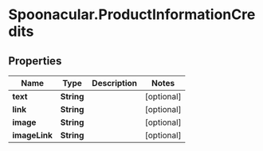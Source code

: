 # Spoonacular.ProductInformationCredits

## Properties

Name | Type | Description | Notes
------------ | ------------- | ------------- | -------------
**text** | **String** |  | [optional] 
**link** | **String** |  | [optional] 
**image** | **String** |  | [optional] 
**imageLink** | **String** |  | [optional] 


